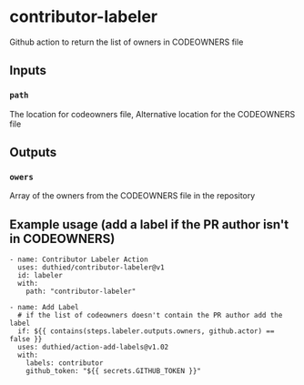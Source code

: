 # contributor-labeler
Github action to return the list of owners in CODEOWNERS file

## Inputs

### `path`

The location for codeowners file, Alternative location for the CODEOWNERS file
    
## Outputs

### `owers`

Array of the owners from the CODEOWNERS file in the repository

## Example usage (add a label if the PR author isn't in CODEOWNERS)

```
- name: Contributor Labeler Action
  uses: duthied/contributor-labeler@v1
  id: labeler
  with:
    path: "contributor-labeler"
    
- name: Add Label
  # if the list of codeowners doesn't contain the PR author add the label
  if: ${{ contains(steps.labeler.outputs.owners, github.actor) == false }}
  uses: duthied/action-add-labels@v1.02
  with:
    labels: contributor
    github_token: "${{ secrets.GITHUB_TOKEN }}"

```


